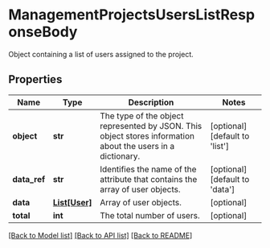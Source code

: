 # ManagementProjectsUsersListResponseBody

Object containing a list of users assigned to the project.

## Properties

Name | Type | Description | Notes
------------ | ------------- | ------------- | -------------
**object** | **str** | The type of the object represented by JSON. This object stores information about the users in a dictionary. | [optional] [default to 'list']
**data_ref** | **str** | Identifies the name of the attribute that contains the array of user objects. | [optional] [default to 'data']
**data** | [**List[User]**](User.md) | Array of user objects. | [optional] 
**total** | **int** | The total number of users. | [optional] 

[[Back to Model list]](../README.md#documentation-for-models) [[Back to API list]](../README.md#documentation-for-api-endpoints) [[Back to README]](../README.md)


